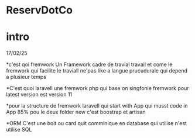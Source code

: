 # ReservDotCo



# intro 

17/02/25

*c'est qoi fremwork Un Framework cadre de travial travail et come le fremwork qui facilite  le traviall ne'pas like a langue prucudurale qui depend a plusieur temps 

*C'est quoi laravell une fremwork php qui base on singfonie fremwork pour latest version est version 11 

*pour la structure de fremwork laravell qui start with App qui musst code in App 85% pou le deux folder new c'est boostrap et artisan 

*ORM C'est une boit ou card quit comminique en database qui utilise n'est utilise SQL


